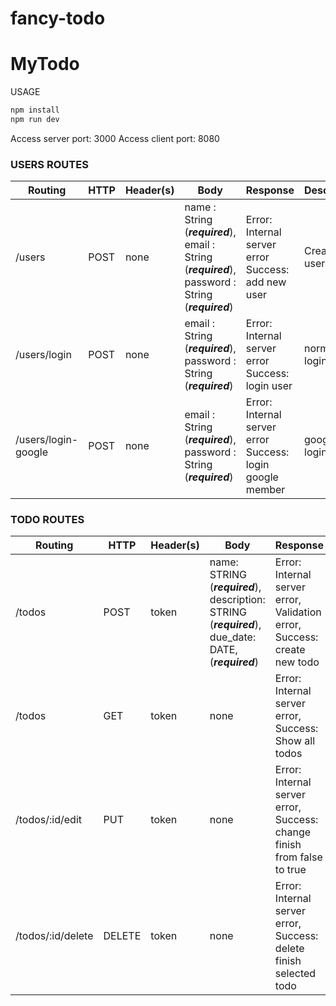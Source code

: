# fancy-todo
MyTodo
===

USAGE
```javascript
npm install
npm run dev
```
Access server port: 3000
Access client port: 8080

### USERS ROUTES

| Routing | HTTP | Header(s) | Body | Response | Description |
| -- | -- | -- | -- | -- | -- |
| /users | POST | none | name : String (***required***), email : String (***required***), password : String (***required***) | Error: Internal server error Success: add new user | Create new user |
| /users/login| POST | none | email : String (***required***), password : String (***required***) | Error: Internal server error Success: login user | normal user login |
| /users/login-google | POST | none | email : String (***required***), password : String (***required***) | Error: Internal server error Success: login google member |google user login|

### TODO ROUTES

| Routing | HTTP | Header(s) | Body | Response | Description |
| -- | -- | -- | -- | -- | -- |
| /todos | POST | token | name: STRING (***required***), description: STRING (***required***), due_date: DATE,(***required***) | Error: Internal server error, Validation error, Success: create new todo | create new todo |
| /todos | GET | token | none | Error: Internal server error, Success: Show all todos |Show all todos to user|
| /todos/:id/edit | PUT | token | none | Error: Internal server error, Success: change finish from false to true |change todo to completed|
| /todos/:id/delete | DELETE | token | none | Error: Internal server error, Success: delete finish selected todo |delete todo|